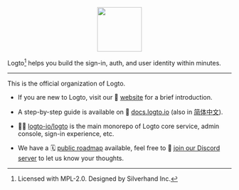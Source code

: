 <p align="center">
  <a href="https://logto.io" target="_blank" align="center" alt="Logto Logo">
    <img src="https://github.com/logto-io/logto/raw/master/logo.png" height="100">
  </a>
</p>

Logto[^info] helps you build the sign-in, auth, and user identity within minutes.

---

This is the official organization of Logto.

- If you are new to Logto, visit our 🎨 [website](https://logto.io) for a brief introduction.

- A step-by-step guide is available on 📖 [docs.logto.io](https://docs.logto.io) (also in [简体中文](https://docs.logto.io/zh-cn)).

- 🧑‍🚀 [logto-io/logto](https://github.com/logto-io/logto) is the main monorepo of Logto core service, admin console, sign-in experience, etc.

- We have a 🗓️ [public roadmap](https://silverhand.notion.site/Logto-Public-Roadmap-d6a1ad19039946b7b1139811aed82dcc) available, feel free to 💬 [join our Discord server](https://discord.gg/UEPaF3j5e6) to let us know your thoughts.

[^info]: Licensed with MPL-2.0. Designed by Silverhand Inc.
